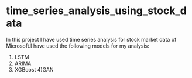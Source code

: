# time_series_analysis_using_stock_data
In this project I have used time series analysis for stock market data of Microsoft.I have used the following models for my analysis:
1) LSTM
2) ARIMA
3) XGBoost
4)GAN
